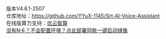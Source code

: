 版本V4.6.1-2507<br>
仓库地址：https://github.com/YYuX-1145/Srt-AI-Voice-Assistant  
在线版算力支持：[优云智算](https://passport.compshare.cn/register?referral_code=IHlncJt4RcQDdxKLEZ6pAY&ytag=GPU_srtonline)  
[没有N卡？不会配置环境？点此部署同款一键启动镜像](https://www.compshare.cn/images/273f6315-2a1d-404d-930b-2e3ea23c163e?referral_code=IHlncJt4RcQDdxKLEZ6pAY&ytag=GPU_yy_sljxjh0616)